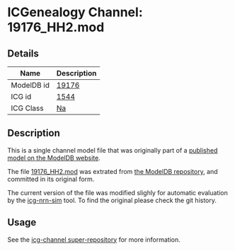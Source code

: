 # ICGenealogy Channel: 19176\_HH2.mod

## Details

Name | Description
---- | -----------
ModelDB id | [19176](http://senselab.med.yale.edu/ModelDB/ShowModel.cshtml?model=19176)
ICG id | [1544](http://icg.neurotheory.ox.ac.uk/channels/2/1544)
ICG Class | [Na](http://icg.neurotheory.ox.ac.uk/channels/2)

## Description

This is a single channel model file that was originally part of a [published model on the ModelDB website](http://senselab.med.yale.edu/mModelDB/ShowModel.cshtml?model=19176).


The file [19176\_HH2.mod](19176_HH2.mod) was extrated from [the ModelDB repository](http://senselab.med.yale.edu/ModelDB/ShowModel.cshtml?model=19176), and committed in its original form.

The current version of the file was modified slighly for automatic evaluation by the [icg-nrn-sim](https://github.com/icgenealogy/icg-nrn-sim) tool. To find the original please check the git history.


## Usage

See the [icg-channel super-repository](https://github.com/icgenealogy/icg-channels) for more information.